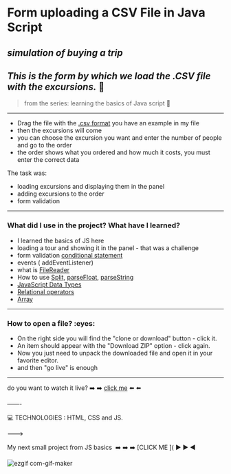 <h1> Form uploading a CSV File in Java Script </h1>

 *<h2>simulation of buying a trip</h2>*
*<h2>This is the form by which we load the .CSV file with the excursions.* :blue_book:</h2>
>from the series: learning the basics of Java script  :muscle:

----

* Drag the file with the [.csv format](https://www.howtogeek.com/348960/what-is-a-csv-file-and-how-do-i-open-it/) you have an example in my file
* then the excursions will come
* you can choose the excursion you want and enter the number of people 
  and go to the order
* the order shows what you ordered and how much it costs, you must enter the correct data


  
The task was:
- loading excursions and displaying them in the panel
- adding excursions to the order
- form validation
-------

<h3>What did I use in the project? What have I learned?</h3>

* I learned the basics of JS here
* loading a tour and showing it in the panel - that was a challenge
* form validation [conditional statement](https://developer.mozilla.org/en-US/docs/Web/JavaScript/Reference/Statements/if...else)
* events ( addEventListener)
* what is [FileReader](https://developer.mozilla.org/en-US/docs/Web/API/FileReader)
* How to use [Split](https://developer.mozilla.org/en-US/docs/Web/JavaScript/Reference/Global_Objects/String/split), [parseFloat](https://developer.mozilla.org/en-US/docs/Web/JavaScript/Reference/Global_Objects/parseFloat), [parseString](https://developer.mozilla.org/en-US/docs/Web/JavaScript/Reference/Global_Objects/JSON/parse)
* [JavaScript Data Types](https://developer.mozilla.org/en-US/docs/Web/JavaScript/Data_structures)
* [Relational operators](https://developer.mozilla.org/en-US/docs/Web/JavaScript/Reference/Operators#expressions_and_operators_by_category)
* [Array](https://developer.mozilla.org/en-US/docs/Web/JavaScript/Reference/Global_Objects/Array)

-----
<h3>How to open a file? :eyes: </h3>

* On the right side you will find the "clone or download" button - click it.
* An item should appear with the "Download ZIP" option - click again.
* Now you just need to unpack the downloaded file and open it in your favorite editor.
* and then "go live" is enough

-----
do you want to watch it live? 
:arrow_right: :arrow_right:   [click me](https://github.com/martynakil/-customer-panel-admin-panel-ordering-excursions-local-API ) :arrow_left: :arrow_left:

——-


:computer: TECHNOLOGIES : HTML, CSS and  JS.



———>

My next small project from JS basics  :arrow_right: :arrow_right: :arrow_right: [CLICK ME ](
▶️ :arrow_forward:   :arrow_backward:



    





![ezgif com-gif-maker](https://user-images.githubusercontent.com/59742201/105608297-7d68ba80-5da3-11eb-9985-39f0ea47530b.gif)
